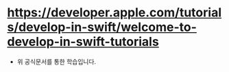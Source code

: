 # https://developer.apple.com/tutorials/develop-in-swift/welcome-to-develop-in-swift-tutorials

- 위 공식문서를 통한 학습입니다.